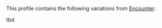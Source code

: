 This profile contains the following variations from [Encounter](http://hl7.org/fhir/STU3/Encounter):

tbd